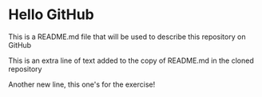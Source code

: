 # Hello GitHub

This is a README.md file that will be used to describe this
repository on GitHub

This is an extra line of text added to the copy of README.md in the cloned repository

Another new line, this one's for the exercise!
